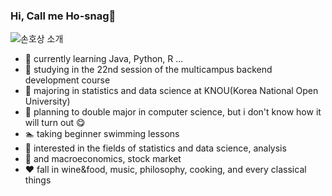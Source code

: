 ### Hi,  Call me Ho-snag👋
![손호상 소개](https://capsule-render.vercel.app/api?type=venom&height=300&color=gradient&text=Hosang%20Son&fontAlign=50)
- 🌱 currently learning Java, Python, R ...
- 🌱 studying in the 22nd session of the multicampus backend development course
- 🏫 majoring in statistics and data science at KNOU(Korea National Open University)
- 🏫 planning to double major in computer science, but i don't know how it will turn out 😋
- 🏊 taking beginner swimming lessons
- 👀 interested in the fields of statistics and data science, analysis
- 👀 and macroeconomics, stock market
-	❤️ fall in wine&food, music, philosophy, cooking, and every classical things
